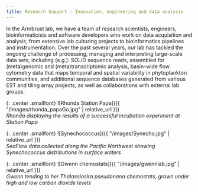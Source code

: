 ```yaml
---
title: Research Support - Innovation, engineering and data analysis
---
```

In the Armbrust lab, we have a team of research scientists, engineers, bioinformaticists and software developers who work on data acquisition and analysis, from extensive lab culturing projects to bioinformatics pipelines and instrumentation. Over the past several years, our lab has tackled the ongoing challenge of processing, managing and interpreting large-scale data sets, including (e.g.): SOLiD sequence reads, assembled for (meta)genomic and (meta)transcriptomic analysis, basin-wide flow cytometry data that maps temporal and spatial variability in phytoplankton communities, and additional sequence databases generated from various EST and tiling array projects, as well as collaborations with external lab groups.

{: .center .smallfont}
![Rhonda Station Papa]({{ "/images/rhonda_papaGo.jpg" | relative_url }})  
*Rhonda displaying the results of a successful incubation experiment at Station Papa*

{: .center .smallfont}
![Synechococcus]({{ "/images/Synecho.jpg" | relative_url }})  
*SeaFlow data collected along the Pacific Northwest showing Synechococcus distributions in surface waters*

{: .center .smallfont}
![Gwenn chemostats]({{ "/images/gwennlab.jpg" | relative_url }})  
*Gwenn tending to her Thalassiosira pseudonana chemostats, grown under high and low carbon dioxide levels*
